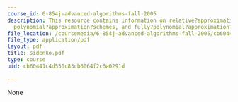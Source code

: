 ```yaml
---
course_id: 6-854j-advanced-algorithms-fall-2005
description: This resource contains information on relative?approximation?algorithms,
  polynomial?approximation?schemes, and fully?polynomial?approximation?schemes.
file_location: /coursemedia/6-854j-advanced-algorithms-fall-2005/cb60441c4d550c83cb6064f2c6a0291d_sidenko.pdf
file_type: application/pdf
layout: pdf
title: sidenko.pdf
type: course
uid: cb60441c4d550c83cb6064f2c6a0291d

---
```

None